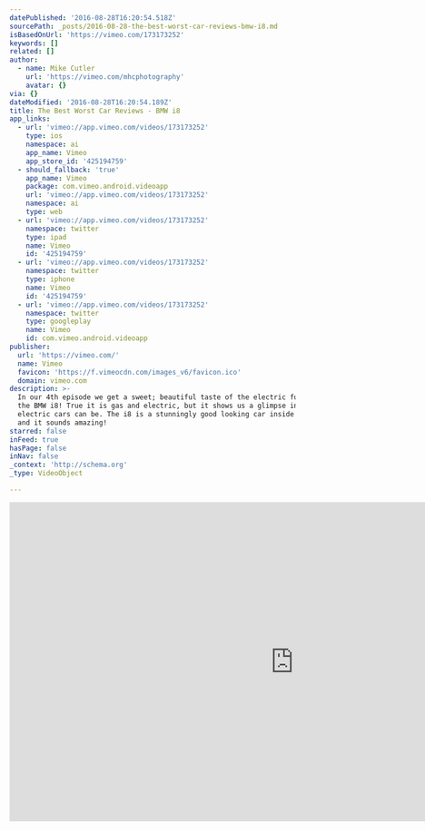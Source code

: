 ```yaml
---
datePublished: '2016-08-28T16:20:54.518Z'
sourcePath: _posts/2016-08-28-the-best-worst-car-reviews-bmw-i8.md
isBasedOnUrl: 'https://vimeo.com/173173252'
keywords: []
related: []
author:
  - name: Mike Cutler
    url: 'https://vimeo.com/mhcphotography'
    avatar: {}
via: {}
dateModified: '2016-08-28T16:20:54.189Z'
title: The Best Worst Car Reviews - BMW i8
app_links:
  - url: 'vimeo://app.vimeo.com/videos/173173252'
    type: ios
    namespace: ai
    app_name: Vimeo
    app_store_id: '425194759'
  - should_fallback: 'true'
    app_name: Vimeo
    package: com.vimeo.android.videoapp
    url: 'vimeo://app.vimeo.com/videos/173173252'
    namespace: ai
    type: web
  - url: 'vimeo://app.vimeo.com/videos/173173252'
    namespace: twitter
    type: ipad
    name: Vimeo
    id: '425194759'
  - url: 'vimeo://app.vimeo.com/videos/173173252'
    namespace: twitter
    type: iphone
    name: Vimeo
    id: '425194759'
  - url: 'vimeo://app.vimeo.com/videos/173173252'
    namespace: twitter
    type: googleplay
    name: Vimeo
    id: com.vimeo.android.videoapp
publisher:
  url: 'https://vimeo.com/'
  name: Vimeo
  favicon: 'https://f.vimeocdn.com/images_v6/favicon.ico'
  domain: vimeo.com
description: >-
  In our 4th episode we get a sweet; beautiful taste of the electric future in
  the BMW i8! True it is gas and electric, but it shows us a glimpse into what
  electric cars can be. The i8 is a stunningly good looking car inside and out;
  and it sounds amazing!
starred: false
inFeed: true
hasPage: false
inNav: false
_context: 'http://schema.org'
_type: VideoObject

---
```

<iframe src="https://cdn.embedly.com/widgets/media.html?src=https%3A%2F%2Fplayer.vimeo.com%2Fvideo%2F173173252&amp;url=https%3A%2F%2Fvimeo.com%2F173173252&amp;image=https%3A%2F%2Fi.vimeocdn.com%2Fvideo%2F579338939_1280.jpg&amp;key=b7d04c9b404c499eba89ee7072e1c4f7&amp;type=text%2Fhtml&amp;schema=vimeo" width="1000" height="563" scrolling="no" frameborder="0" allowfullscreen="" style=""></iframe>